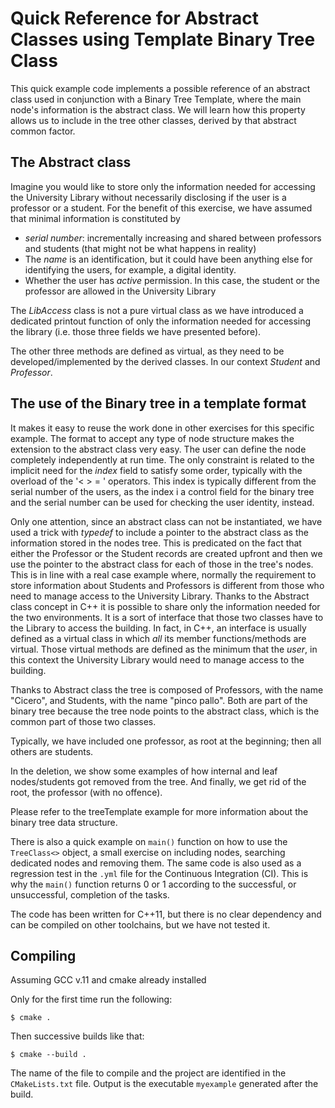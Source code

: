 # Quick Reference for Abstract Classes using Template Binary Tree Class

This quick example code implements a possible reference of an abstract class used in conjunction with a Binary Tree Template, where the main node's information is the abstract class. We will learn how this property allows us to include in the tree other classes, derived by that abstract common factor.

## The Abstract class
Imagine you would like to store only the information needed for accessing the University Library without necessarily disclosing if the user is a professor or a student. For the benefit of this exercise, we have assumed that minimal information is constituted by
- _serial number_: incrementally increasing and shared between professors and students (that might not be what happens in reality)
- The _name_ is an identification, but it could have been anything else for identifying the users, for example, a digital identity.
- Whether the user has _active_ permission. In this case, the student or the professor are allowed in the University Library

The _LibAccess_ class is not a pure virtual class as we have introduced a dedicated printout function of only the information needed for accessing the library (i.e. those three fields we have presented before).

The other three methods are defined as virtual, as they need to be developed/implemented by the derived classes. In our context _Student_ and _Professor_.


## The use of the Binary tree in a template format 

It makes it easy to reuse the work done in other exercises for this specific example. The format to accept any type of node structure makes the extension to the abstract class very easy.  The user can define the node completely independently at run time. The only constraint is related to the implicit need for the _index_ field to satisfy some order, typically with the overload of the '< > = ' operators. This index is typically different from the serial number of the users, as the index i a control field for the binary tree and the serial number can be used for checking the user identity, instead.

Only one attention, since an abstract class can not be instantiated, we have used a trick with _typedef_ to include a pointer to the abstract class as the information stored in the nodes tree. This is predicated on the fact that either the Professor or the Student records are created upfront and then we use the pointer to the abstract class for each of those in the tree's nodes. This is in line with a real case example where, normally the requirement to store information about Students and Professors is different from those who need to manage access to the University Library. Thanks to the Abstract class concept in C++ it is possible to share only the information needed for the two environments. It is a sort of interface that those two classes have to the Library to access the building. In fact, in C++, an interface is usually defined as a virtual class in which *all* its member functions/methods are virtual. Those virtual methods are defined as the minimum that the _user_, in this context the University Library would need to manage access to the building.

Thanks to Abstract class the tree is composed of Professors, with the name "Cicero", and Students, with the name "pinco pallo". Both are part of the binary tree because the tree node points to the abstract class, which is the common part of those two classes.

Typically, we have included one professor, as root at the beginning; then all others are students. 

In the deletion, we show some examples of how internal and leaf nodes/students got removed from the tree. And finally, we get rid of the root, the professor (with no offence).

Please refer to the treeTemplate example for more information about the binary tree data structure.


There is also a quick example on `main()` function on how to use the `TreeClass<>` object, a small exercise on including nodes, searching dedicated nodes and removing them. The same code is also used as a regression test in the `.yml` file for the Continuous Integration (CI). This is why the `main()` function returns 0 or 1 according to the successful, or unsuccessful, completion of the tasks.


The code has been written for C++11, but there is no clear dependency and can be compiled on other toolchains, but we have not tested it.



## Compiling
Assuming GCC v.11 and cmake already installed

Only for the first time run the following:

`$ cmake . `

Then successive builds like that:

`$ cmake --build . `

The name of the file to compile and the project are identified in the `CMakeLists.txt` file. 
Output is the executable `myexample` generated after the build.

